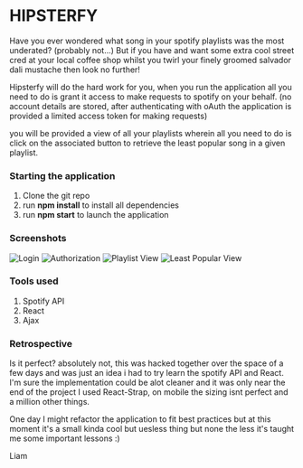 # HIPSTERFY

Have you ever wondered what song in your spotify playlists was the most underated? (probably not...)
But if you have and want some extra cool street cred at your local coffee shop whilst you twirl your finely groomed salvador dali mustache
then look no further!

Hipsterfy will do the hard work for you, when you run the application all you need to do is grant it access to make requests to spotify on your behalf.
(no account details are stored, after authenticating with oAuth the application is provided a limited access token for making requests)

you will be provided a view of all your playlists wherein all you need to do is click on the associated button to retrieve the least popular song in a given playlist.

### Starting the application
1. Clone the git repo
2. run **npm install** to install all dependencies
3. run **npm start** to launch the application

### Screenshots ###
![Login](https://i.gyazo.com/13ff552e37052b21ef66c0b714307a31.png)
![Authorization](https://i.gyazo.com/bc0ee287ed210f57d987659d5c72a59e.png)
![Playlist View](https://i.gyazo.com/88aa31c54d4026fa5e1a9a097cf37646.png)
![Least Popular View](https://i.gyazo.com/0c035271411ffac0fc3f3711b9fd6fd9.png)


### Tools used ###
1. Spotify API
2. React
3. Ajax

### Retrospective ###
Is it perfect? absolutely not, this was hacked together over the space of a few days and was just an idea i had to try learn the spotify API and React.
I'm sure the implementation could be alot cleaner and it was only near the end of the project I used React-Strap, on mobile the sizing isnt perfect and a million other things.

One day I might refactor the application to fit best practices but at this moment it's a small kinda cool but uesless thing but none the less it's taught me some important lessons :)

Liam
